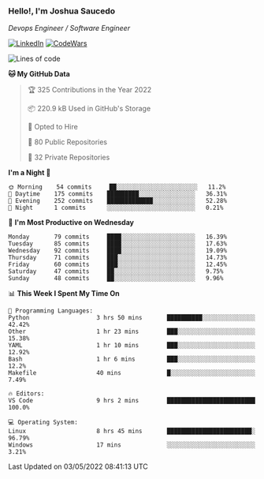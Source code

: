 ### Hello!, I'm Joshua Saucedo
*Devops Engineer / Software Engineer*  

[![LinkedIn](https://img.shields.io/badge/LinkedIn-0073b1?logo=linkedin&style=flat-square&logoColor=white)](https://www.linkedin.com/in/joshua-nathanael-saucedo-uriarte-bb0336169/)
[![CodeWars](https://www.codewars.com/users/joshuansu0897/badges/micro)](https://www.codewars.com/users/joshuansu0897)

<!--START_SECTION:waka-->
![Lines of code](https://img.shields.io/badge/From%20Hello%20World%20I%27ve%20Written-2%20Million%20lines%20of%20code-blue)

**🐱 My GitHub Data** 

> 🏆 325 Contributions in the Year 2022
 > 
> 📦 220.9 kB Used in GitHub's Storage 
 > 
> 💼 Opted to Hire
 > 
> 📜 80 Public Repositories 
 > 
> 🔑 32 Private Repositories  
 > 
**I'm a Night 🦉** 

```text
🌞 Morning    54 commits     ██░░░░░░░░░░░░░░░░░░░░░░░   11.2% 
🌆 Daytime    175 commits    █████████░░░░░░░░░░░░░░░░   36.31% 
🌃 Evening    252 commits    █████████████░░░░░░░░░░░░   52.28% 
🌙 Night      1 commits      ░░░░░░░░░░░░░░░░░░░░░░░░░   0.21%

```
📅 **I'm Most Productive on Wednesday** 

```text
Monday       79 commits     ████░░░░░░░░░░░░░░░░░░░░░   16.39% 
Tuesday      85 commits     ████░░░░░░░░░░░░░░░░░░░░░   17.63% 
Wednesday    92 commits     ████░░░░░░░░░░░░░░░░░░░░░   19.09% 
Thursday     71 commits     ███░░░░░░░░░░░░░░░░░░░░░░   14.73% 
Friday       60 commits     ███░░░░░░░░░░░░░░░░░░░░░░   12.45% 
Saturday     47 commits     ██░░░░░░░░░░░░░░░░░░░░░░░   9.75% 
Sunday       48 commits     ██░░░░░░░░░░░░░░░░░░░░░░░   9.96%

```


📊 **This Week I Spent My Time On** 

```text
💬 Programming Languages: 
Python                   3 hrs 50 mins       ██████████░░░░░░░░░░░░░░░   42.42% 
Other                    1 hr 23 mins        ███░░░░░░░░░░░░░░░░░░░░░░   15.38% 
YAML                     1 hr 10 mins        ███░░░░░░░░░░░░░░░░░░░░░░   12.92% 
Bash                     1 hr 6 mins         ███░░░░░░░░░░░░░░░░░░░░░░   12.2% 
Makefile                 40 mins             █░░░░░░░░░░░░░░░░░░░░░░░░   7.49%

🔥 Editors: 
VS Code                  9 hrs 2 mins        █████████████████████████   100.0%

💻 Operating System: 
Linux                    8 hrs 45 mins       ████████████████████████░   96.79% 
Windows                  17 mins             ░░░░░░░░░░░░░░░░░░░░░░░░░   3.21%

```


 Last Updated on 03/05/2022 08:41:13 UTC
<!--END_SECTION:waka-->
